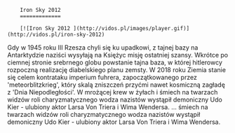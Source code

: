 
        Iron Sky 2012 
        =============
        
        [![Iron Sky 2012 ](http://vidos.pl/images/player.gif)](http://vidos.pl/iron-sky-2012)
        
        
 Gdy w 1945 roku III Rzesza chyli się ku upadkowi, z tajnej bazy na Antarktydzie naziści wysyłają na Księżyc misję ostatniej szansy. Wkrótce po ciemnej stronie srebrnego globu powstanie tajna baza, w której hitlerowcy rozpoczną realizację diabelskiego planu zemsty. W 2018 roku Ziemia stanie się celem kontrataku imperium fuhrera, zapoczątkowanego przez 'meteorblitzkrieg', który skalą zniszczeń przyćmi nawet kosmiczną zagładę z 'Dnia Niepodległości'. W mrożącej krew w żyłach i śmiech na twarzach widzów roli charyzmatycznego wodza nazistów wystąpił demoniczny Udo Kier - ulubiony aktor Larsa Von Triera i Wima Wendersa.   ... śmiech na twarzach widzów roli charyzmatycznego wodza nazistów wystąpił demoniczny Udo Kier - ulubiony aktor Larsa Von Triera i Wima Wendersa.
    
